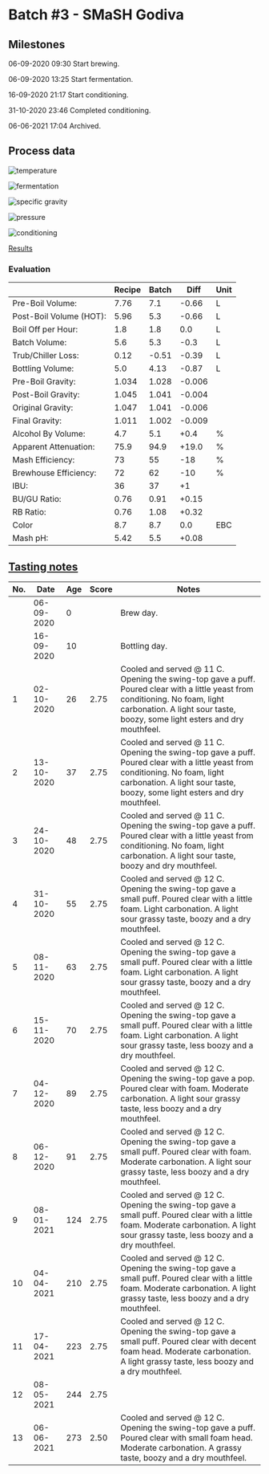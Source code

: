 # Batch #3 - SMaSH Godiva

## Milestones

06-09-2020 09:30 Start brewing.

06-09-2020 13:25 Start fermentation.

16-09-2020 21:17 Start conditioning.

31-10-2020 23:46 Completed conditioning.

06-06-2021 17:04 Archived.

## Process data

![temperature](temperature.png)

![fermentation](fermentation.png)

![specific gravity](gravity.png)

![pressure](pressure.png)

![conditioning](conditioning.png)

[Results](./Batch_3_SMaSH_Godiva_results.pdf)

### Evaluation

|                         | Recipe | Batch | Diff   | Unit |
|-------------------------|--------|-------|--------|------|
| Pre-Boil Volume:        | 7.76   | 7.1   | -0.66  | L    |
| Post-Boil Volume (HOT): | 5.96   | 5.3   | -0.66  | L    |
| Boil Off per Hour:      | 1.8    | 1.8   |  0.0   | L    |
| Batch Volume:           | 5.6    | 5.3   | -0.3   | L    |
| Trub/Chiller Loss:      | 0.12   | -0.51 | -0.39  | L    |
| Bottling Volume:        | 5.0    | 4.13  | -0.87  | L    |
| Pre-Boil Gravity:       | 1.034  | 1.028 | -0.006 |      |
| Post-Boil Gravity:      | 1.045  | 1.041 | -0.004 |      |
| Original Gravity:       | 1.047  | 1.041 | -0.006 |      |
| Final Gravity:          | 1.011  | 1.002 | -0.009 |      |
| Alcohol By Volume:      | 4.7    | 5.1   | +0.4   | %    |
| Apparent Attenuation:   | 75.9   | 94.9  | +19.0  | %    |
| Mash Efficiency:        | 73     | 55    | -18    | %    |
| Brewhouse Efficiency:   | 72     | 62    | -10    | %    |
| IBU:                    | 36     | 37    | +1     |      |
| BU/GU Ratio:            | 0.76   | 0.91  | +0.15  |      |
| RB Ratio:               | 0.76   | 1.08  | +0.32  |      |
| Color                   | 8.7    | 8.7   |  0.0   | EBC  |
| Mash pH:                | 5.42   | 5.5   | +0.08  |      |

## [Tasting notes](./Batch_3_SMaSH_Godiva_BJCP_Scoresheet_1_13.pdf)

| No. | Date       | Age | Score | Notes |
|-----|------------|-----|-------|-------|
|     | 06-09-2020 |   0 |       | Brew day. |
|     | 16-09-2020 |  10 |       | Bottling day. |
|   1 | 02-10-2020 |  26 |  2.75 | Cooled and served @ 11 C. Opening the swing-top gave a puff. Poured clear with a little yeast from conditioning. No foam, light carbonation. A light sour taste, boozy, some light esters and dry mouthfeel. |
|   2 | 13-10-2020 |  37 |  2.75 | Cooled and served @ 11 C. Opening the swing-top gave a puff. Poured clear with a little yeast from conditioning. No foam, light carbonation. A light sour taste, boozy, some light esters and dry mouthfeel. |
|   3 | 24-10-2020 |  48 |  2.75 | Cooled and served @ 11 C. Opening the swing-top gave a puff. Poured clear with a little yeast from conditioning. No foam, light carbonation. A light sour taste, boozy and dry mouthfeel. |
|   4 | 31-10-2020 |  55 |  2.75 | Cooled and served @ 12 C. Opening the swing-top gave a small puff. Poured clear with a little foam. Light carbonation. A light sour grassy taste, boozy and a dry mouthfeel. |
|   5 | 08-11-2020 |  63 |  2.75 | Cooled and served @ 12 C. Opening the swing-top gave a small puff. Poured clear with a little foam. Light carbonation. A light sour grassy taste, boozy and a dry mouthfeel. |
|   6 | 15-11-2020 |  70 |  2.75 | Cooled and served @ 12 C. Opening the swing-top gave a small puff. Poured clear with a little foam. Light carbonation. A light sour grassy taste, less boozy and a dry mouthfeel. |
|   7 | 04-12-2020 |  89 |  2.75 | Cooled and served @ 12 C. Opening the swing-top gave a pop. Poured clear with foam. Moderate carbonation. A light sour grassy taste, less boozy and a dry mouthfeel. |
|   8 | 06-12-2020 |  91 |  2.75 | Cooled and served @ 12 C. Opening the swing-top gave a small puff. Poured clear with foam. Moderate carbonation. A light sour grassy taste, less boozy and a dry mouthfeel. |
|   9 | 08-01-2021 | 124 |  2.75 | Cooled and served @ 12 C. Opening the swing-top gave a small puff. Poured clear with a little foam. Moderate carbonation. A light sour grassy taste, less boozy and a dry mouthfeel. |
|  10 | 04-04-2021 | 210 |  2.75 | Cooled and served @ 12 C. Opening the swing-top gave a small puff. Poured clear with a little foam. Moderate carbonation. A light grassy taste, less boozy and a dry mouthfeel. |
|  11 | 17-04-2021 | 223 |  2.75 | Cooled and served @ 12 C. Opening the swing-top gave a small puff. Poured clear with decent foam head. Moderate carbonation. A light grassy taste, less boozy and a dry mouthfeel. |
|  12 | 08-05-2021 | 244 |  2.75 | |
|  13 | 06-06-2021 | 273 |  2.50 | Cooled and served @ 12 C. Opening the swing-top gave a puff. Poured clear with small foam head. Moderate carbonation. A grassy taste, boozy and a dry mouthfeel. |
